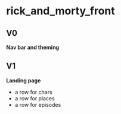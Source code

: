 # rick_and_morty_front

## V0
**Nav bar and theming**

## V1
**Landing page**
+ a row for chars
+ a row for places
+ a row for episodes
